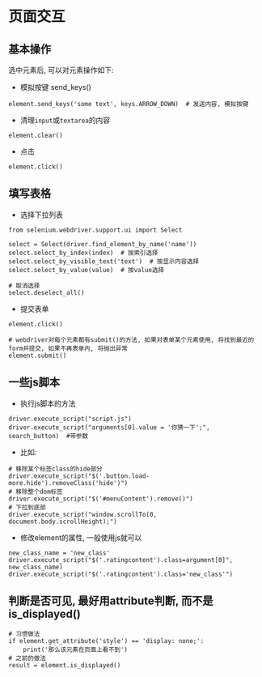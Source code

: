 # 页面交互

## 基本操作

选中元素后, 可以对元素操作如下:

- 模拟按键 send_keys()
```
element.send_keys('some text', keys.ARROW_DOWN)  # 发送内容, 模拟按键
```

- 清理`input`或`textarea`的内容
```
element.clear()    
```

- 点击
```
element.click()
```


## 填写表格

- 选择下拉列表

```
from selenium.webdriver.support.ui import Select

select = Select(driver.find_element_by_name('name'))
select.select_by_index(index)  # 按索引选择
select.select_by_visible_text('text')  # 按显示内容选择
select.select_by_value(value)  # 按value选择

# 取消选择
select.deselect_all()

```

- 提交表单

```
element.click()

# webdriver对每个元素都有submit()的方法, 如果对表单某个元素使用, 将找到最近的form并提交, 如果不再表单内, 将抛出异常
element.submit()

```

## 一些js脚本
- 执行js脚本的方法
``` 
driver.execute_script("script.js")
driver.execute_script("arguments[0].value = '你猜一下';", search_button)  #带参数
```

- 比如: 
```
# 移除某个标签class的hide部分
driver.execute_script("$('.button.load-more.hide').removeClass('hide')")
# 移除整个dom标签
driver.execute_script("$('#menuContent').remove()")
# 下拉到底部
driver.execute_script("window.scrollTo(0, document.body.scrollHeight);")
```

- 修改element的属性, 一般使用js就可以
```
new_class_name = 'new_class'
driver.execute_script("$('.ratingcontent').class=argument[0]", new_class_name)
driver.execute_script("$('.ratingcontent').class='new_class'")
```

## 判断是否可见, 最好用attribute判断, 而不是is_displayed()
```
# 习惯做法
if element.get_attribute('style') == 'display: none;':
    print('那么该元素在页面上看不到')
# 之前的做法
result = element.is_displayed()
```